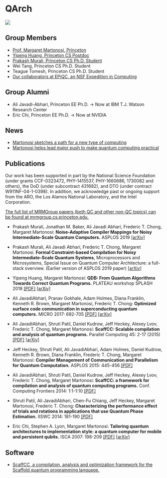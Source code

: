 # QArch

![](https://quantumarchitectureprinceton.github.io/images/ali_thesis_111.png)

## Group Members

- [Prof. Margaret Martonosi, Princeton](http://www.princeton.edu/~mrm/)
- [Yipeng Huang, Princeton CS Postdoc](https://cs.princeton.edu/~yipengh)
- [Prakash Murali, Princeton CS Ph.D. Student](https://cs.princeton.edu/~pmurali)
- Wei Tang, Princeton CS Ph.D. Student
- Teague Tomesh, Princeton CS Ph.D. Student
- [Our collaborators at EPiQC, an NSF Expedition in Computing](https://www.epiqc.cs.uchicago.edu/)

## Group Alumni

- Ali Javadi-Abhari, Princeton EE Ph.D. -> Now at IBM T.J. Watson Research Center
- Eric Chi, Princeton EE Ph.D. -> Now at NVIDIA

## News

- [Martonosi sketches a path for a new type of computing](https://www.princeton.edu/news/2017/11/14/martonosi-sketches-path-new-type-computing)
- [Martonosi helps lead major push to make quantum computing practical](https://www.princeton.edu/news/2018/02/28/martonosi-helps-lead-major-push-make-quantum-computing-practical)

## Publications

Our work has been supported in part by the National Science Foundation (under grants CCF-0323472, PHY-1415537, PHY-1660686, 1730082 and others), the DoD (under subcontract 431682), and DTO (under contract W911NF-04-1-0398). In addition, we acknowledge past or ongoing support from the ARO, the Los Alamos National Laboratory, and the Intel Corporation.

[The full list of MRMGroup papers (both QC and other non-QC topics) can be found at mrmgroup.cs.princeton.edu.](http://mrmgroup.cs.princeton.edu/)

- Prakash Murali, Jonathan M. Baker, Ali Javadi Abhari, Frederic T. Chong, Margaret Martonosi: **Noise-Adaptive Compiler Mappings for Noisy Intermediate-Scale Quantum Computers.** ASPLOS 2019
[[arXiv]](https://arxiv.org/abs/1901.11054)

- Prakash Murali, Ali Javadi Abhari, Frederic T. Chong, Margaret Martonosi. **Formal Constraint-based Compilation for Noisy Intermediate-Scale Quantum Systems**, Microprocessors and Microsystems, Special Issue on Quantum Computer Architecture: a full-stack overview. (Earlier version of ASPLOS 2019 paper) [[arXiv]](https://arxiv.org/pdf/1903.03276)
 
- Yipeng Huang, Margaret Martonosi: **QDB: From Quantum Algorithms Towards Correct Quantum Programs.** PLATEAU workshop SPLASH 2018
[[PDF]](QuantumArchitecturePrinceton.github.io/publications/QDB-quantum-algorithms.pdf) [[arXiv]](https://arxiv.org/abs/1811.05447)

- Ali JavadiAbhari, Pranav Gokhale, Adam Holmes, Diana Franklin, Kenneth R. Brown, Margaret Martonosi, Frederic T. Chong: **Optimized surface code communication in superconducting quantum computers.** MICRO 2017: 692-705
[[PDF]](https://quantumarchitectureprinceton.github.io/publications/p692-javadi-abhari.pdf) [[arXiv]](https://arxiv.org/abs/1708.09283)

- Ali JavadiAbhari, Shruti Patil, Daniel Kudrow, Jeff Heckey, Alexey Lvov, Frederic T. Chong, Margaret Martonosi:
**ScaffCC: Scalable compilation and analysis of quantum programs.** Parallel Computing 45: 2-17 (2015)
[[PDF]](https://quantumarchitectureprinceton.github.io/publications/1507.01902.pdf) [[arXiv]](https://arxiv.org/abs/1507.01902)

- Jeff Heckey, Shruti Patil, Ali JavadiAbhari, Adam Holmes, Daniel Kudrow, Kenneth R. Brown, Diana Franklin, Frederic T. Chong, Margaret Martonosi:
**Compiler Management of Communication and Parallelism for Quantum Computation.** ASPLOS 2015: 445-456
[[PDF]](https://quantumarchitectureprinceton.github.io/publications/p445-heckey.pdf)

- Ali JavadiAbhari, Shruti Patil, Daniel Kudrow, Jeff Heckey, Alexey Lvov, Frederic T. Chong, Margaret Martonosi:
**ScaffCC: a framework for compilation and analysis of quantum computing programs.** Conf. Computing Frontiers 2014: 1:1-1:10
[[PDF]](https://quantumarchitectureprinceton.github.io/publications/a1-javadiabhari.pdf)

- Shruti Patil, Ali JavadiAbhari, Chen-Fu Chiang, Jeff Heckey, Margaret Martonosi, Frederic T. Chong:
**Characterizing the performance effect of trials and rotations in applications that use Quantum Phase Estimation.** IISWC 2014: 181-190
[[PDF]](https://quantumarchitectureprinceton.github.io/publications/06983057.pdf)

- Eric Chi, Stephen A. Lyon, Margaret Martonosi:
**Tailoring quantum architectures to implementation style: a quantum computer for mobile and persistent qubits.** ISCA 2007: 198-209
[[PDF]](https://quantumarchitectureprinceton.github.io/publications/p198-chi.pdf) [[arXiv]](https://arxiv.org/abs/0801.0094)

## Software

- [ScaffCC, a compilation, analysis and optimization framework for the Scaffold quantum programming language.](https://github.com/epiqc/ScaffCC)
